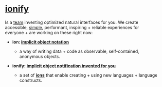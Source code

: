 # [ionify](http://ionify.org)

Is a [team](https://github.com/orgs/ionify/people)
inventing optimized natural interfaces for you. We create accessible,
[simple](https://cdn.rawgit.com/ionify/jems/master/animated.logo/),
performant, inspiring + reliable experiences for everyone + are working on
these right now:

+ **ion: [implicit object notation](ion.md)**
  + a way of writing data + code as observable, self-contained, anonymous objects.


+ **ionify: [implicit object notification invented for you](https://github.com/ionify/ionify)**
  + a set of [**ions**](https://github.com/ionify/jems/blob/master/about/jems.md)
  that enable creating + using new languages + language constructs.
